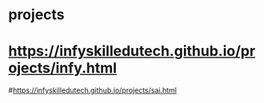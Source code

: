 # projects

# https://infyskilledutech.github.io/projects/infy.html
#https://infyskilledutech.github.io/projects/sai.html
